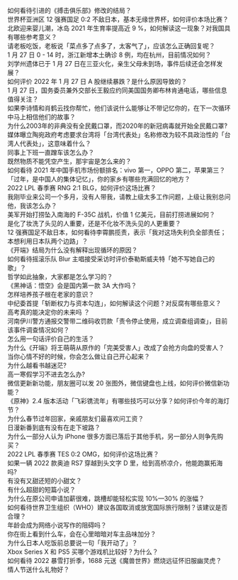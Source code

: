 如何看待引进的《搏击俱乐部》修改的结局？  
世界杯亚洲区 12 强赛国足 0:2 不敌日本，基本无缘世界杯，如何评价本场比赛？  
北欧迎来婴儿潮，冰岛 2021 年生育率提高近 9 %，如何解读这一现象？对我国具有哪些参考意义？  
请老板吃饭，老板说「菜点多了点多了，太客气了」，应该怎么正确回复呢？  
1 月 27 日 0 - 14 时，浙江新增本土确诊 8 例，均在杭州，目前情况如何？  
刘学州遗体已于 1 月 27 日在三亚火化，亲生父母未到场，事件后续还会怎样发展？  
如何评价 2022 年 1 月 27 日 A 股继续暴跌？是什么原因导致的？  
1 月 27 日，国务委员兼外交部长王毅应约同美国国务卿布林肯通电话，哪些信息值得关注？  
如果李诗情和肖鹤云找你帮忙，他们该说什么能够让不带记忆你的，在下一次循环中马上相信他们的故事？  
为什么2003年的非典没有全民戴口罩，而2020年的新冠病毒就开始全民戴口罩?  
媒体曝立陶宛政府考虑要求台湾将「台湾代表处」名称修改为较不具政治性的「台湾人代表处」，这意味着什么？  
同事上下班一直蹭车该怎么办？  
既然物质不能凭空产生，那宇宙是怎么来的？  
如何看待 2021 年中国手机市场份额排名：vivo 第一，OPPO 第二，苹果第三？  
「过年，是中国人的集体记忆」，你的家乡有哪些充满回忆的地方？  
2022 LPL 春季赛 RNG 2:1 BLG，如何评价这场比赛？  
我刚毕业来公司一个多月，没有人带我，请教上级太多工作问题，上级让我别总问他，我该怎么办？  
美军开始打捞坠入南海的 F-35C 战机，价值 1 亿美元，目前打捞进展如何？  
是化了妆洗了头见的人重要，还是不化妆不洗头见的人更重要？  
12 强赛国足不敌日本，如何看待李霄鹏揽责，表示「我对这场失利负全部责任；本想利用日本队两个边路」？  
《开端》结局为什么没有解释出现循环的原因？  
如何看待摇滚乐队 Blur 主唱接受采访时评价泰勒斯威夫特「她不写她自己的歌」？  
哲学如此抽象，大家都是怎么学习的？  
《黑神话：悟空》会是国内第一款 3A 大作吗？  
怎样培养孩子根在老家的意识？  
中纪委首提「斩断权力与资本勾连」，如何解读这个问题？对反腐有哪些意义？  
高考真的能决定你的未来吗 ？  
河南伊川警方通报交警带二维码收罚款「责令停止使用，成立调查组调查」，目前该事件调查情况如何？  
怎么用一句话评价自己的生活？  
为什么《开端》将王萌萌从原作的「完美受害人」改成了会抢方向盘的受害人？  
当你心情不好的时候，你会怎么做让自己开心起来？  
为什么越看书越迷茫?  
高一寒假学习不进去怎么办?  
微信更新新功能，朋友圈可以发 20 张图外，微信键盘也上线，如何评价微信新功能？  
《原神》2.4 版本活动「飞彩镌流年」有哪些技巧可以分享？如何评价今年的海灯节？  
为什么春节过年回家，亲戚朋友们最喜欢问工资？  
日漫新番到底有没有在走下坡路？  
为什么一部分人认为 iPhone 很多方面已落后于其他手机，另一部分人则争先购买？  
2022 LPL 春季赛 TES 0:2 OMG，如何评价这场比赛？  
如果一辆 2022 款奥迪 RS7 穿越到头文字 D 里，给到高桥凉介，他能跑赢拓海吗?  
有没有又甜还短的小甜文？  
有什么超甜的短篇小说？  
为什么在原公司申请加薪很难，跳槽却能轻松实现 10%—30% 的涨幅？  
如何看待世界卫生组织（WHO）建议各国取消或放宽国际旅行限制？该建议是否合理？  
年龄会成为网络小说写作的阻碍吗？  
你在街上看到什么车，会在心里暗暗对车主品味加分？  
为什么日本人吃饭前总要说一句「我开动了」？  
Xbox Series X 和 PS5 买哪个游戏机比较好？为什么？  
如何看待 2022 暴雪打折季，1688 元送《魔兽世界》燃烧远征怀旧服幽灵虎？  
情人节送什么礼物好？  
